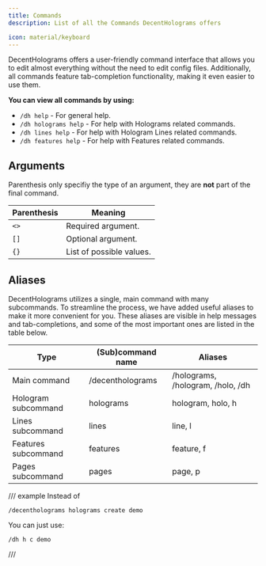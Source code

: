 ```yaml
---
title: Commands
description: List of all the Commands DecentHolograms offers

icon: material/keyboard
---
```


DecentHolograms offers a user-friendly command interface that allows you to edit almost everything without the need to edit config files. Additionally, all commands feature tab-completion functionality, making it even easier to use them.

**You can view all commands by using:**

- `/dh help` - For general help.
- `/dh holograms help` - For help with Holograms related commands.
- `/dh lines help` - For help with Hologram Lines related commands.
- `/dh features help` - For help with Features related commands.

## Arguments

Parenthesis only specifiy the type of an argument, they are **not** part of the final command.

| Parenthesis | Meaning                  |
|-------------|--------------------------|
| `<>`        | Required argument.       |
| `[]`        | Optional argument.       |
| `{}`        | List of possible values. |

## Aliases

DecentHolograms utilizes a single, main command with many subcommands. To streamline the process, we have added useful aliases to make it more convenient for you. These aliases are visible in help messages and tab-completions, and some of the most important ones are listed in the table below.

| Type                | (Sub)command name | Aliases                           |
|---------------------|-------------------|-----------------------------------|
| Main command        | /decentholograms  | /holograms, /hologram, /holo, /dh |
| Hologram subcommand | holograms         | hologram, holo, h                 |
| Lines subcommand    | lines             | line, l                           |
| Features subcommand | features          | feature, f                        |
| Pages subcommand    | pages             | page, p                           |

/// example
Instead of
```
/decentholograms holograms create demo
```
You can just use:
```
/dh h c demo
```
///
